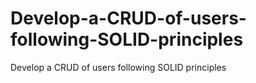 # Develop-a-CRUD-of-users-following-SOLID-principles
Develop a CRUD of users following SOLID principles
